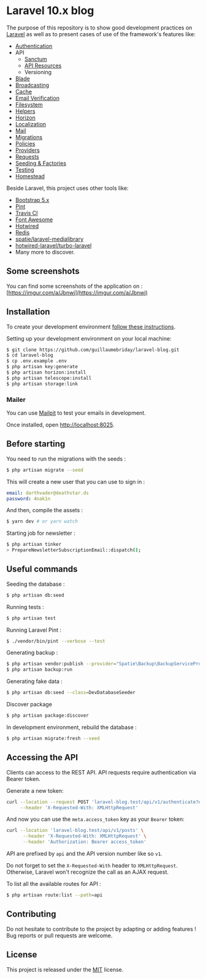 # Laravel 10.x blog

The purpose of this repository is to show good development practices on [Laravel](http://laravel.com/) as well as to present cases of use of the framework's features like:

- [Authentication](https://laravel.com/docs/10.x/authentication)
- API
  - [Sanctum](https://laravel.com/docs/10.x/sanctum)
  - [API Resources](https://laravel.com/docs/10.x/eloquent-resources)
  - Versioning
- [Blade](https://laravel.com/docs/10.x/blade)
- [Broadcasting](https://laravel.com/docs/10.x/broadcasting)
- [Cache](https://laravel.com/docs/10.x/cache)
- [Email Verification](https://laravel.com/docs/10.x/verification)
- [Filesystem](https://laravel.com/docs/10.x/filesystem)
- [Helpers](https://laravel.com/docs/10.x/helpers)
- [Horizon](https://laravel.com/docs/10.x/horizon)
- [Localization](https://laravel.com/docs/10.x/localization)
- [Mail](https://laravel.com/docs/10.x/mail)
- [Migrations](https://laravel.com/docs/10.x/migrations)
- [Policies](https://laravel.com/docs/10.x/authorization)
- [Providers](https://laravel.com/docs/10.x/providers)
- [Requests](https://laravel.com/docs/10.x/validation#form-request-validation)
- [Seeding & Factories](https://laravel.com/docs/10.x/seeding)
- [Testing](https://laravel.com/docs/10.x/testing)
- [Homestead](https://laravel.com/docs/10.x/homestead)

Beside Laravel, this project uses other tools like:

- [Bootstrap 5.x](https://getbootstrap.com/)
- [Pint](https://github.com/laravel/pint)
- [Travis CI](https://travis-ci.org/)
- [Font Awesome](https://fontawesome.com/)
- [Hotwired](https://hotwired.dev/)
- [Redis](https://redis.io/)
- [spatie/laravel-medialibrary](https://github.com/spatie/laravel-medialibrary)
- [hotwired-laravel/turbo-laravel](https://github.com/hotwired-laravel/turbo-laravel)
- Many more to discover.

## Some screenshots

You can find some screenshots of the application on : [https://imgur.com/a/Jbnwj](https://imgur.com/a/Jbnwj)

## Installation

To create your development environment [follow these instructions](https://laravel.com/docs/10.x/installation).

Setting up your development environment on your local machine:
```bash
$ git clone https://github.com/guillaumebriday/laravel-blog.git
$ cd laravel-blog
$ cp .env.example .env
$ php artisan key:generate
$ php artisan horizon:install
$ php artisan telescope:install
$ php artisan storage:link
```

### Mailer

You can use [Mailpit](https://github.com/axllent/mailpit) to test your emails in development.

Once installed, open [http://localhost:8025](http://localhost:8025).

## Before starting
You need to run the migrations with the seeds :
```bash
$ php artisan migrate --seed
```

This will create a new user that you can use to sign in :
```yml
email: darthvader@deathstar.ds
password: 4nak1n
```

And then, compile the assets :
```bash
$ yarn dev # or yarn watch
```

Starting job for newsletter :
```bash
$ php artisan tinker
> PrepareNewsletterSubscriptionEmail::dispatch();
```

## Useful commands
Seeding the database :
```bash
$ php artisan db:seed
```

Running tests :
```bash
$ php artisan test
```

Running Laravel Pint :
```bash
$ ./vendor/bin/pint --verbose --test
```

Generating backup :
```bash
$ php artisan vendor:publish --provider="Spatie\Backup\BackupServiceProvider"
$ php artisan backup:run
```

Generating fake data :
```bash
$ php artisan db:seed --class=DevDatabaseSeeder
```

Discover package
```bash
$ php artisan package:discover
```

In development environment, rebuild the database :
```bash
$ php artisan migrate:fresh --seed
```

## Accessing the API

Clients can access to the REST API. API requests require authentication via Bearer token.

Generate a new token:

```bash
curl --location --request POST 'laravel-blog.test/api/v1/authenticate?email=your_email&password=your_password' \
     --header 'X-Requested-With: XMLHttpRequest'
```

And now you can use the `meta.access_token` key as your `Bearer` token:

```bash
curl --location 'laravel-blog.test/api/v1/posts' \
      --header 'X-Requested-With: XMLHttpRequest' \
      --header 'Authorization: Bearer access_token'
```

API are prefixed by `api` and the API version number like so `v1`.

Do not forget to set the `X-Requested-With` header to `XMLHttpRequest`. Otherwise, Laravel won't recognize the call as an AJAX request.

To list all the available routes for API :

```bash
$ php artisan route:list --path=api
```

## Contributing

Do not hesitate to contribute to the project by adapting or adding features ! Bug reports or pull requests are welcome.

## License

This project is released under the [MIT](http://opensource.org/licenses/MIT) license.
